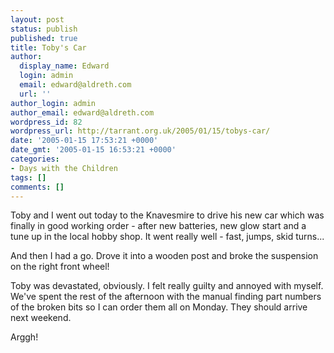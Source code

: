 ```yaml
---
layout: post
status: publish
published: true
title: Toby's Car
author:
  display_name: Edward
  login: admin
  email: edward@aldreth.com
  url: ''
author_login: admin
author_email: edward@aldreth.com
wordpress_id: 82
wordpress_url: http://tarrant.org.uk/2005/01/15/tobys-car/
date: '2005-01-15 17:53:21 +0000'
date_gmt: '2005-01-15 16:53:21 +0000'
categories:
- Days with the Children
tags: []
comments: []
---
```


Toby and I went out today to the Knavesmire to drive his new car which
was finally in good working order - after new batteries, new glow start
and a tune up in the local hobby shop. It went really well - fast,
jumps, skid turns...

And then I had a go. Drove it into a wooden post and broke the
suspension on the right front wheel!

Toby was devastated, obviously. I felt really guilty and annoyed with
myself. We\'ve spent the rest of the afternoon with the manual finding
part numbers of the broken bits so I can order them all on Monday. They
should arrive next weekend.

Arggh!


